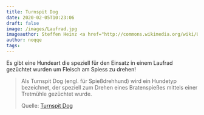 ```yaml
---
title: Turnspit Dog
date: 2020-02-05T10:23:06
draft: false
image: /images/Laufrad.jpg
imageauthor: Steffen Heinz <a href="http://commons.wikimedia.org/wiki/User:Caronna" title="User:Caronna">Caronna</a>
author: noqqe
tags:
---
```


Es gibt eine Hundeart die speziell für den Einsatz in einem Laufrad gezüchtet
wurden um Fleisch am Spiess zu drehen!

> Als Turnspit Dog (engl. für Spießdrehhund) wird ein Hundetyp bezeichnet, der
> speziell zum Drehen eines Bratenspießes mittels einer Tretmühle gezüchtet
> wurde.
>
> Quelle: [Turnspit Dog](https://de.wikipedia.org/wiki/Turnspit_Dog)
